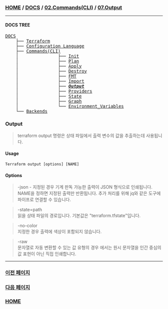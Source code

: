 ### [HOME](https://github.com/MZCMSC/Terraform/blob/main/README.md) / [DOCS](https://github.com/MZCMSC/Terraform/blob/main/DOCS/README.md) / [02.Commands(CLI)](https://github.com/MZCMSC/Terraform/blob/main/DOCS/02_Commands(CLI)/README.md) / [07.Output](https://github.com/MZCMSC/Terraform/blob/main/DOCS/02_Commands(CLI)/07_Output/README.md)

---

#### DOCS TREE

<pre>
<a href = "https://github.com/MZCMSC/Terraform/blob/main/DOCS/README.md">DOCS</a>
    ├── <a href = "https://github.com/MZCMSC/Terraform/blob/main/DOCS/00_Terraform/README.md">Terraform</a>
    ├── <a href = "https://github.com/MZCMSC/Terraform/blob/main/DOCS/01_Configuration_Language/README.md">Configuration Language</a>
    ├── <a href ="https://github.com/MZCMSC/Terraform/blob/main/DOCS/02_Commands(CLI)/README.md">Commands(CLI)</a>
    │               ├── <a href = "https://github.com/MZCMSC/Terraform/blob/main/DOCS/02_Commands(CLI)/01_Init/README.md">Init</a>
    │               ├── <a href = "https://github.com/MZCMSC/Terraform/blob/main/DOCS/02_Commands(CLI)/02_Plan/README.md">Plan</a>
    │               ├── <a href = "https://github.com/MZCMSC/Terraform/blob/main/DOCS/02_Commands(CLI)/03_Apply/README.md">Apply</a>
    │               ├── <a href = "https://github.com/MZCMSC/Terraform/blob/main/DOCS/02_Commands(CLI)/04_Destroy/README.md">Destroy</a>
    │               ├── <a href = "https://github.com/MZCMSC/Terraform/blob/main/DOCS/02_Commands(CLI)/05_FMT/README.md">FMT</a>
    │               ├── <a href = "https://github.com/MZCMSC/Terraform/blob/main/DOCS/02_Commands(CLI)/06_Import/README.md">Import</a>
    │               ├── <i><b><a href = "https://github.com/MZCMSC/Terraform/blob/main/DOCS/02_Commands(CLI)/07_Output/README.md">Output</a></b></i>
    │               ├── <a href = "https://github.com/MZCMSC/Terraform/blob/main/DOCS/02_Commands(CLI)/08_Providers/README.md">Providers</a>
    │               ├── <a href = "https://github.com/MZCMSC/Terraform/blob/main/DOCS/02_Commands(CLI)/09_State/README.md">State</a>
    │               ├── <a href = "https://github.com/MZCMSC/Terraform/blob/main/DOCS/02_Commands(CLI)/10_Graph/README.md">Graph</a>
    │               └── <a href = "https://github.com/MZCMSC/Terraform/blob/main/DOCS/02_Commands(CLI)/11_Environment_Variables/README.md">Environment_Variables</a>
    └── <a href = "https://github.com/MZCMSC/Terraform/blob/main/DOCS/03_Backends/README.md">Backends</a>
</pre>

### Output

> terraform output 명령은 상태 파일에서 출력 변수의 값을 추출하는데 사용됩니다.

#### Usage

```
Terraform output [options] [NAME]
```

#### Options

> -json - 지정된 경우 기계 판독 가능한 출력이 JSON 형식으로 인쇄됩니다. NAME을 정하면 지정된 출력만 반환됩니다. 추가 처리를 위해 jq와 같은 도구에 파이프로 연결할 수 있습니다.

> -state=path  
> 읽을 상태 파일의 경로입니다. 기본값은 "terraform.tfstate"입니다.

> -no-color  
> 지정한 경우 출력에 색상이 포함되지 않습니다.

> -raw  
> 문자열로 자동 변환할 수 있는 값 유형의 경우 에서는 원시 문자열을 인간 중심의 값 표현이 아닌 직접 인쇄합니다.

---

### [이전 페이지](https://github.com/MZCMSC/Terraform/blob/main/DOCS/02_Commands(CLI)/06_Import/README.md)

### [다음 페이지](https://github.com/MZCMSC/Terraform/blob/main/DOCS/02_Commands(CLI)/08_Providers/README.md)

### [HOME](https://github.com/MZCMSC/Terraform/blob/main/README.md)
